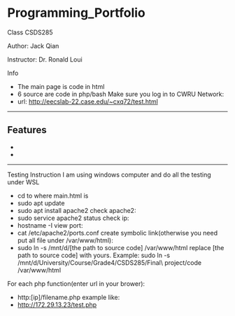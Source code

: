 # Programming_Portfolio

Class CSDS285

Author: Jack Qian

Instructor: Dr. Ronald Loui

 
Info
- The main page is code in html
- 6 source are code in php/bash
Make sure you log in to CWRU Network:
- url: http://eecslab-22.case.edu/~cxq72/test.html

---
Features
-
-
-

---
Testing Instruction
I am using windows computer and do all the testing under WSL
- cd to where main.html is
- sudo apt update
- sudo apt install apache2
check apache2:
- sudo service apache2 status
check ip:
- hostname -I
view port:
- cat /etc/apache2/ports.conf
create symbolic link(otherwise you need put all file under /var/www/html):
- sudo ln -s /mnt/d/[the path to source code] /var/www/html
replace [the path to source code] with yours. Example:
sudo ln -s /mnt/d/University/Course/Grade4/CSDS285/Final\ project/code /var/www/html


For each php function(enter url in your brower):
- http:[ip]/filename.php
example like:
- http://172.29.13.23/test.php


